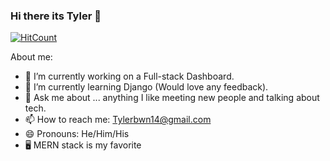 ### Hi there its Tyler 👋
[![HitCount](http://hits.dwyl.com/Tylerbrown1/Tylerbrown1.svg)](http://hits.dwyl.com/Tylerbrown1/Tylerbrown1)



About me:

- 🔭 I’m currently working on a Full-stack Dashboard. 
- 🌱 I’m currently learning Django (Would love any feedback). 
- 💬 Ask me about ... anything I like meeting new people and talking about tech. 
- 📫 How to reach me: Tylerbwn14@gmail.com
- 😄 Pronouns: He/Him/His
- 🖥️ MERN stack is my favorite 



